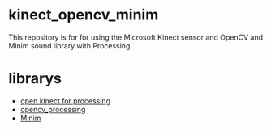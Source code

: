 # kinect_opencv_minim

This repository is for for using the Microsoft Kinect sensor and OpenCV and Minim sound library with Processing.

# librarys
- [open kinect for processing](https://github.com/shiffman/OpenKinect-for-Processing)
- [opencv_processing](https://github.com/atduskgreg/opencv-processing)
- [Minim](https://github.com/ddf/Minim)


